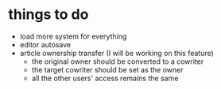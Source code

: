 # things to do

-  load more system for everything
-  editor autosave
-  article ownership transfer  (I will be working on this feature)
   * the original owner should be converted to a cowriter
   * the target cowriter should be set as the owner
   * all the other users' access remains the same
